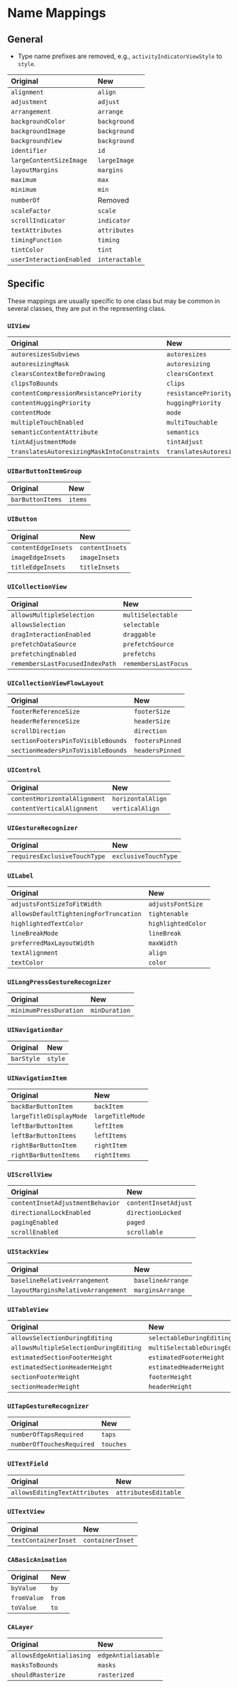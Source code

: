 # Name Mappings

## General

- Type name prefixes are removed, e.g., `activityIndicatorViewStyle` to `style`.

| Original | New |
|:--|:--|
| `alignment` | `align` |
| `adjustment` | `adjust` |
| `arrangement` | `arrange` |
| `backgroundColor` | `background` |
| `backgroundImage` | `background` |
| `backgroundView` | `background` |
| `identifier` | `id` |
| `largeContentSizeImage` | `largeImage` |
| `layoutMargins` | `margins` |
| `maximum` | `max` |
| `minimum` | `min` |
| `numberOf` | Removed |
| `scaleFactor` | `scale` |
| `scrollIndicator` | `indicator` |
| `textAttributes` | `attributes` |
| `timingFunction` | `timing` |
| `tintColor` | `tint` |
| `userInteractionEnabled` | `interactable` |

## Specific

These mappings are usually specific to one class but may be common in several classes, they are put in the representing class.

### `UIView`

| Original | New |
|:--|:--|
| `autoresizesSubviews` | `autoresizes` |
| `autoresizingMask` | `autoresizing` |
| `clearsContextBeforeDrawing` | `clearsContext` |
| `clipsToBounds` | `clips` |
| `contentCompressionResistancePriority` | `resistancePriority` |
| `contentHuggingPriority` | `huggingPriority` |
| `contentMode` | `mode` |
| `multipleTouchEnabled` | `multiTouchable` |
| `semanticContentAttribute` | `semantics` |
| `tintAdjustmentMode` | `tintAdjust` |
| `translatesAutoresizingMaskIntoConstraints` | `translatesAutoresizing` |

### `UIBarButtonItemGroup`

| Original | New |
|:--|:--|
| `barButtonItems` | `items` |

### `UIButton`

| Original | New |
|:--|:--|
| `contentEdgeInsets` | `contentInsets` |
| `imageEdgeInsets` | `imageInsets` |
| `titleEdgeInsets` | `titleInsets` |

### `UICollectionView`

| Original | New |
|:--|:--|
| `allowsMultipleSelection` | `multiSelectable` |
| `allowsSelection` | `selectable` |
| `dragInteractionEnabled` | `draggable` |
| `prefetchDataSource` | `prefetchSource` |
| `prefetchingEnabled` | `prefetchs` |
| `remembersLastFocusedIndexPath` | `remembersLastFocus` |

### `UICollectionViewFlowLayout`

| Original | New |
|:--|:--|
| `footerReferenceSize` | `footerSize` |
| `headerReferenceSize` | `headerSize` |
| `scrollDirection` | `direction` |
| `sectionFootersPinToVisibleBounds` | `footersPinned` |
| `sectionHeadersPinToVisibleBounds` | `headersPinned` |

### `UIControl`

| Original | New |
|:--|:--|
| `contentHorizontalAlignment` | `horizontalAlign` |
| `contentVerticalAlignment` | `verticalAlign` |

### `UIGestureRecognizer`

| Original | New |
|:--|:--|
| `requiresExclusiveTouchType` | `exclusiveTouchType` |

### `UILabel`

| Original | New |
|:--|:--|
| `adjustsFontSizeToFitWidth` | `adjustsFontSize` |
| `allowsDefaultTighteningForTruncation` | `tightenable` |
| `highlightedTextColor` | `highlightedColor` |
| `lineBreakMode` | `lineBreak` |
| `preferredMaxLayoutWidth` | `maxWidth` |
| `textAlignment` | `align` |
| `textColor` | `color` |

### `UILongPressGestureRecognizer`

| Original | New |
|:--|:--|
| `minimumPressDuration` | `minDuration` |

### `UINavigationBar`

| Original | New |
|:--|:--|
| `barStyle` | `style` |

### `UINavigationItem`

| Original | New |
|:--|:--|
| `backBarButtonItem` | `backItem` |
| `largeTitleDisplayMode` | `largeTitleMode` |
| `leftBarButtonItem` | `leftItem` |
| `leftBarButtonItems` | `leftItems` |
| `rightBarButtonItem` | `rightItem` |
| `rightBarButtonItems` | `rightItems` |

### `UIScrollView`

| Original | New |
|:--|:--|
| `contentInsetAdjustmentBehavior` | `contentInsetAdjust` |
| `directionalLockEnabled` | `directionLocked` |
| `pagingEnabled` | `paged` |
| `scrollEnabled` | `scrollable` |

### `UIStackView`

| Original | New |
|:--|:--|
| `baselineRelativeArrangement` | `baselineArrange` |
| `layoutMarginsRelativeArrangement` | `marginsArrange` |

### `UITableView`

| Original | New |
|:--|:--|
| `allowsSelectionDuringEditing` | `selectableDuringEditing` |
| `allowsMultipleSelectionDuringEditing` | `multiSelectableDuringEditing` |
| `estimatedSectionFooterHeight` | `estimatedFooterHeight` |
| `estimatedSectionHeaderHeight` | `estimatedHeaderHeight` |
| `sectionFooterHeight` | `footerHeight` |
| `sectionHeaderHeight` | `headerHeight` |

### `UITapGestureRecognizer`

| Original | New |
|:--|:--|
| `numberOfTapsRequired` | `taps` |
| `numberOfTouchesRequired` | `touches` |

### `UITextField`

| Original | New |
|:--|:--|
| `allowsEditingTextAttributes` | `attributesEditable` |

### `UITextView`

| Original | New |
|:--|:--|
| `textContainerInset` | `containerInset` |

### `CABasicAnimation`

| Original | New |
|:--|:--|
| `byValue` | `by` |
| `fromValue` | `from` |
| `toValue` | `to` |

### `CALayer`

| Original | New |
|:--|:--|
| `allowsEdgeAntialiasing` | `edgeAntialiasable` |
| `masksToBounds` | `masks` |
| `shouldRasterize` | `rasterized` |
